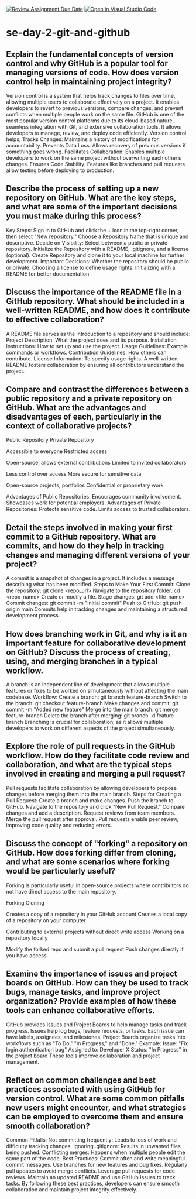 [![Review Assignment Due Date](https://classroom.github.com/assets/deadline-readme-button-22041afd0340ce965d47ae6ef1cefeee28c7c493a6346c4f15d667ab976d596c.svg)](https://classroom.github.com/a/8wgCKhpZ)
[![Open in Visual Studio Code](https://classroom.github.com/assets/open-in-vscode-2e0aaae1b6195c2367325f4f02e2d04e9abb55f0b24a779b69b11b9e10269abc.svg)](https://classroom.github.com/online_ide?assignment_repo_id=18398152&assignment_repo_type=AssignmentRepo)
# se-day-2-git-and-github
## Explain the fundamental concepts of version control and why GitHub is a popular tool for managing versions of code. How does version control help in maintaining project integrity?

Version control is a system that helps track changes to files over time, allowing multiple users to collaborate effectively on a project. It enables developers to revert to previous versions, compare changes, and prevent conflicts when multiple people work on the same file.
GitHub is one of the most popular version control platforms due to its cloud-based nature, seamless integration with Git, and extensive collaboration tools. It allows developers to manage, review, and deploy code efficiently.
Version control helps;
Tracks Changes: Maintains a history of modifications for accountability.
Prevents Data Loss: Allows recovery of previous versions if something goes wrong.
Facilitates Collaboration: Enables multiple developers to work on the same project without overwriting each other’s changes.
Ensures Code Stability: Features like branches and pull requests allow testing before deploying to production.



## Describe the process of setting up a new repository on GitHub. What are the key steps, and what are some of the important decisions you must make during this process?
Key Steps:
Sign in to GitHub and click the + icon in the top-right corner, then select "New repository."
Choose a Repository Name that is unique and descriptive.
Decide on Visibility: Select between a public or private repository.
Initialize the Repository with a README, .gitignore, and a license (optional).
Create Repository and clone it to your local machine for further development.
Important Decisions:
Whether the repository should be public or private.
Choosing a license to define usage rights.
Initializing with a README for better documentation.


## Discuss the importance of the README file in a GitHub repository. What should be included in a well-written README, and how does it contribute to effective collaboration?

A README file serves as the introduction to a repository and should include:
Project Description: What the project does and its purpose.
Installation Instructions: How to set up and use the project.
Usage Guidelines: Example commands or workflows.
Contribution Guidelines: How others can contribute.
License Information: To specify usage rights.
A well-written README fosters collaboration by ensuring all contributors understand the project.


## Compare and contrast the differences between a public repository and a private repository on GitHub. What are the advantages and disadvantages of each, particularly in the context of collaborative projects?




Public Repository
Private Repository


Accessible to everyone
Restricted access


Open-source, allows external contributions
Limited to invited collaborators


Less control over access
More secure for sensitive data


Open-source projects, portfolios
Confidential or proprietary work


Advantages of Public Repositories:
Encourages community involvement.
Showcases work for potential employers.
Advantages of Private Repositories:
Protects sensitive code.
Limits access to trusted collaborators.





## Detail the steps involved in making your first commit to a GitHub repository. What are commits, and how do they help in tracking changes and managing different versions of your project?

A commit is a snapshot of changes in a project. It includes a message describing what has been modified.
Steps to Make Your First Commit:
Clone the repository: git clone <repo_url>
Navigate to the repository folder: cd <repo_name>
Create or modify a file.
Stage changes: git add <file_name>
Commit changes: git commit -m "Initial commit"
Push to GitHub: git push origin main
Commits help in tracking changes and maintaining a structured development process.


## How does branching work in Git, and why is it an important feature for collaborative development on GitHub? Discuss the process of creating, using, and merging branches in a typical workflow.

A branch is an independent line of development that allows multiple features or fixes to be worked on simultaneously without affecting the main codebase.
Workflow:
Create a branch: git branch feature-branch
Switch to the branch: git checkout feature-branch
Make changes and commit: git commit -m "Added new feature"
Merge into the main branch: git merge feature-branch
Delete the branch after merging: git branch -d feature-branch
Branching is crucial for collaboration, as it allows multiple developers to work on different aspects of the project simultaneously.


## Explore the role of pull requests in the GitHub workflow. How do they facilitate code review and collaboration, and what are the typical steps involved in creating and merging a pull request?

Pull requests facilitate collaboration by allowing developers to propose changes before merging them into the main branch.
Steps for Creating a Pull Request:
Create a branch and make changes.
Push the branch to GitHub.
Navigate to the repository and click "New Pull Request."
Compare changes and add a description.
Request reviews from team members.
Merge the pull request after approval.
Pull requests enable peer review, improving code quality and reducing errors.

## Discuss the concept of "forking" a repository on GitHub. How does forking differ from cloning, and what are some scenarios where forking would be particularly useful?

Forking is particularly useful in open-source projects where contributors do not have direct access to the main repository.



Forking
Cloning


Creates a copy of a repository in your GitHub account
Creates a local copy of a repository on your computer


Contributing to external projects without direct write access
Working on a repository locally


Modify the forked repo and submit a pull request
Push changes directly if you have access



## Examine the importance of issues and project boards on GitHub. How can they be used to track bugs, manage tasks, and improve project organization? Provide examples of how these tools can enhance collaborative efforts.

GitHub provides Issues and Project Boards to help manage tasks and track progress.
Issues help log bugs, feature requests, or tasks. Each issue can have labels, assignees, and milestones.
Project Boards organize tasks into workflows such as "To Do," "In Progress," and "Done."
Example:
Issue: "Fix login authentication bug"
Assigned to: Developer X
Status: "In Progress" in the project board
These tools improve collaboration and project management.



## Reflect on common challenges and best practices associated with using GitHub for version control. What are some common pitfalls new users might encounter, and what strategies can be employed to overcome them and ensure smooth collaboration?
Common Pitfalls:
Not committing frequently: Leads to loss of work and difficulty tracking changes.
Ignoring .gitignore: Results in unwanted files being pushed.
Conflicting merges: Happens when multiple people edit the same part of the code.
Best Practices:
Commit often and write meaningful commit messages.
Use branches for new features and bug fixes.
Regularly pull updates to avoid merge conflicts.
Leverage pull requests for code reviews.
Maintain an updated README and use GitHub Issues to track tasks.
By following these best practices, developers can ensure smooth collaboration and maintain project integrity effectively.





